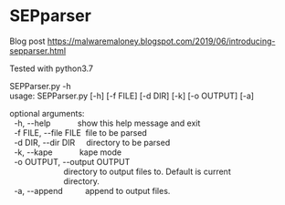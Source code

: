 # SEPparser

Blog post
https://malwaremaloney.blogspot.com/2019/06/introducing-sepparser.html

Tested with python3.7

SEPParser.py \-h\
usage: SEPParser.py [\-h] [\-f FILE] [\-d DIR] [\-k] [\-o OUTPUT] [\-a]

optional arguments:\
  -h, --help            show this help message and exit\
  -f FILE, --file FILE  file to be parsed\
  -d DIR, --dir DIR     directory to be parsed\
  -k, --kape            kape mode\
  -o OUTPUT, --output OUTPUT\
                        directory to output files to. Default is current\
                        directory.\
  -a, --append          append to output files.
